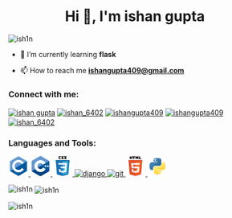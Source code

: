 <h1 align="center">Hi 👋, I'm ishan gupta</h1>
<p align="left"> <img src="https://komarev.com/ghpvc/?username=ish1n&label=Profile%20views&color=0e75b6&style=flat" alt="ish1n" /> </p>

- 🌱 I’m currently learning **flask**

- 📫 How to reach me **ishangupta409@gmail.com**

<h3 align="left">Connect with me:</h3>
<p align="left">
<a href="https://linkedin.com/in/ishan gupta" target="blank"><img align="center" src="https://raw.githubusercontent.com/rahuldkjain/github-profile-readme-generator/master/src/images/icons/Social/linked-in-alt.svg" alt="ishan gupta" height="30" width="40" /></a>
<a href="https://instagram.com/ishan_6402" target="blank"><img align="center" src="https://raw.githubusercontent.com/rahuldkjain/github-profile-readme-generator/master/src/images/icons/Social/instagram.svg" alt="ishan_6402" height="30" width="40" /></a>
<a href="https://www.codechef.com/users/ishangupta409" target="blank"><img align="center" src="https://cdn.jsdelivr.net/npm/simple-icons@3.1.0/icons/codechef.svg" alt="ishangupta409" height="30" width="40" /></a>
<a href="https://www.hackerrank.com/ishangupta409" target="blank"><img align="center" src="https://raw.githubusercontent.com/rahuldkjain/github-profile-readme-generator/master/src/images/icons/Social/hackerrank.svg" alt="ishangupta409" height="30" width="40" /></a>
<a href="https://www.leetcode.com/ishan_6402" target="blank"><img align="center" src="https://raw.githubusercontent.com/rahuldkjain/github-profile-readme-generator/master/src/images/icons/Social/leet-code.svg" alt="ishan_6402" height="30" width="40" /></a>
</p>

<h3 align="left">Languages and Tools:</h3>
<p align="left"> <a href="https://www.cprogramming.com/" target="_blank" rel="noreferrer"> <img src="https://raw.githubusercontent.com/devicons/devicon/master/icons/c/c-original.svg" alt="c" width="40" height="40"/> </a> <a href="https://www.w3schools.com/cpp/" target="_blank" rel="noreferrer"> <img src="https://raw.githubusercontent.com/devicons/devicon/master/icons/cplusplus/cplusplus-original.svg" alt="cplusplus" width="40" height="40"/> </a> <a href="https://www.w3schools.com/css/" target="_blank" rel="noreferrer"> <img src="https://raw.githubusercontent.com/devicons/devicon/master/icons/css3/css3-original-wordmark.svg" alt="css3" width="40" height="40"/> </a> <a href="https://www.djangoproject.com/" target="_blank" rel="noreferrer"> <img src="https://cdn.worldvectorlogo.com/logos/django.svg" alt="django" width="40" height="40"/> </a> <a href="https://git-scm.com/" target="_blank" rel="noreferrer"> <img src="https://www.vectorlogo.zone/logos/git-scm/git-scm-icon.svg" alt="git" width="40" height="40"/> </a> <a href="https://www.w3.org/html/" target="_blank" rel="noreferrer"> <img src="https://raw.githubusercontent.com/devicons/devicon/master/icons/html5/html5-original-wordmark.svg" alt="html5" width="40" height="40"/> </a> <a href="https://www.python.org" target="_blank" rel="noreferrer"> <img src="https://raw.githubusercontent.com/devicons/devicon/master/icons/python/python-original.svg" alt="python" width="40" height="40"/> </a> </p>

<p><img align="left" src="https://github-readme-stats.vercel.app/api/top-langs?username=ish1n&show_icons=true&locale=en&layout=compact" alt="ish1n" /></p>

<p>&nbsp;<img align="center" src="https://github-readme-stats.vercel.app/api?username=ish1n&show_icons=true&locale=en" alt="ish1n" /></p>

<p><img align="center" src="https://github-readme-streak-stats.herokuapp.com/?user=ish1n&" alt="ish1n" /></p>
